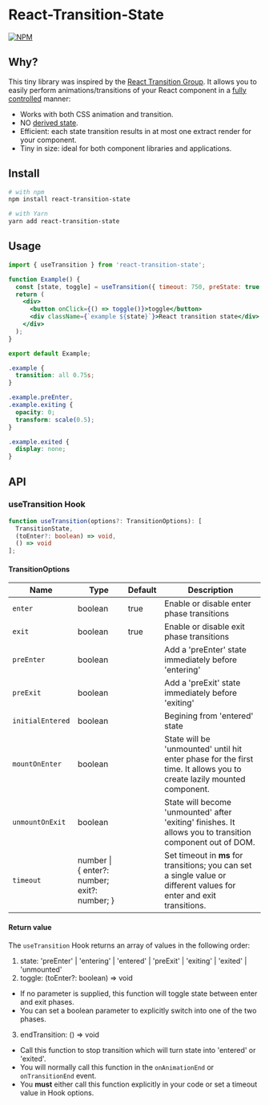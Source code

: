 # React-Transition-State

[![NPM](https://img.shields.io/npm/v/react-transition-state.svg)](https://www.npmjs.com/package/react-transition-state)

## Why?

This tiny library was inspired by the [React Transition Group](https://github.com/reactjs/react-transition-group). It allows you to easily perform animations/transitions of your React component in a [fully controlled](https://reactjs.org/blog/2018/06/07/you-probably-dont-need-derived-state.html#common-bugs-when-using-derived-state) manner:
- Works with both CSS animation and transition.
- NO [derived state](https://reactjs.org/blog/2018/06/07/you-probably-dont-need-derived-state.html).
- Efficient: each state transition results in at most one extract render for your component.
- Tiny in size: ideal for both component libraries and applications.

## Install

```bash
# with npm
npm install react-transition-state

# with Yarn
yarn add react-transition-state
```

## Usage
```jsx
import { useTransition } from 'react-transition-state';

function Example() {
  const [state, toggle] = useTransition({ timeout: 750, preState: true });
  return (
    <div>
      <button onClick={() => toggle()}>toggle</button>
      <div className={`example ${state}`}>React transition state</div>
    </div>
  );
}

export default Example;
```
```css
.example {
  transition: all 0.75s;
}

.example.preEnter,
.example.exiting {
  opacity: 0;
  transform: scale(0.5);
}

.example.exited {
  display: none;
}
```

## API
### useTransition Hook
```typescript
function useTransition(options?: TransitionOptions): [
  TransitionState,
  (toEnter?: boolean) => void,
  () => void
];
```
#### TransitionOptions
Name | Type | Default | Description
------------ | ------------- | ------------- | -------------
`enter` | boolean | true | Enable or disable enter phase transitions
`exit` | boolean | true | Enable or disable exit phase transitions
`preEnter` | boolean |  | Add a 'preEnter' state immediately before 'entering'
`preExit` | boolean |  | Add a 'preExit' state immediately before 'exiting'
`initialEntered` | boolean |  | Begining from 'entered' state
`mountOnEnter` | boolean |  | State will be 'unmounted' until hit enter phase for the first time. It allows you to create lazily mounted component.
`unmountOnExit` | boolean |  |  State will become 'unmounted' after 'exiting' finishes. It allows you to transition component out of DOM.
`timeout` | number \| <br />{ enter?: number; exit?: number; } |  | Set timeout in **ms** for transitions; you can set a single value or different values for enter and exit transitions.

#### Return value
The `useTransition` Hook returns an array of values in the following order:
1. state: 'preEnter' | 'entering' | 'entered' | 'preExit' | 'exiting' | 'exited' | 'unmounted'
2. toggle: (toEnter?: boolean) => void
  - If no parameter is supplied, this function will toggle state between enter and exit phases.
  - You can set a boolean parameter to explicitly switch into one of the two phases.
3. endTransition: () => void
  - Call this function to stop transition which will turn state into 'entered' or 'exited'.
  - You will normally call this function in the `onAnimationEnd` or `onTransitionEnd` event.
  - You **must** either call this function explicitly in your code or set a timeout value in Hook options.
